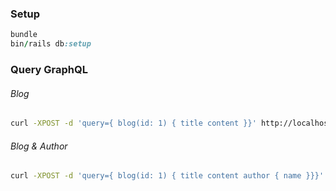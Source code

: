 ### Setup

```ruby
bundle
bin/rails db:setup
```


### Query GraphQL

###### Blog

```sh
curl -XPOST -d 'query={ blog(id: 1) { title content }}' http://localhost:3000/queries
```


###### Blog & Author

```sh
curl -XPOST -d 'query={ blog(id: 1) { title content author { name }}}' http://localhost:3000/queries
```
